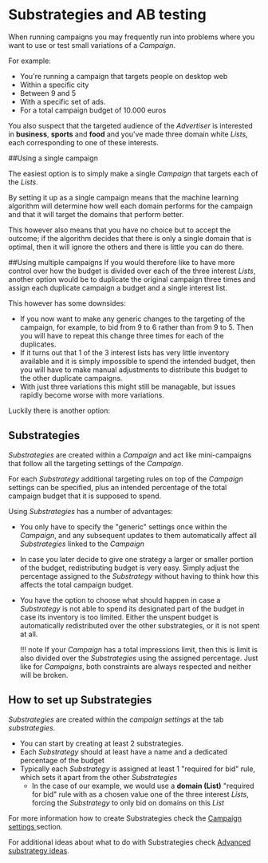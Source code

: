 # Substrategies and AB testing

When running campaigns you may frequently run into problems where you want to use or test small variations of a _Campaign_.

For example:

* You're running a campaign that targets people on desktop web
* Within a specific city
* Between 9 and 5 
* With a specific set of ads.
* For a total campaign budget of 10.000 euros

You also suspect that the targeted audience of the _Advertiser_ is interested in **business**, **sports** and **food** and you've made three domain white _Lists_, each corresponding to one of these interests.

##Using a single campaign

The easiest option is to simply make a single _Campaign_ that targets each of the _Lists_. 

By setting it up as a single campaign means that the machine learning algorithm will determine how well each domain performs for the campaign and that it will target the domains that perform better.

This however also means that you have no choice but to accept the outcome; if the algorithm decides that there is only a single domain that is optimal, then it will ignore the others and there is little you can do there.

##Using multiple campaigns
If you would therefore like to have more control over how the budget is divided over each of the three interest _Lists_, another option would be to duplicate the original campaign three times and assign each duplicate campaign a budget and a single interest list.

This however has some downsides:

* If you now want to make any generic changes to the targeting of the campaign, for example, to bid from 9 to 6 rather than from 9 to 5. Then you will have to repeat this change three times for each of the duplicates.
* If it turns out that 1 of the 3 interest lists has very little inventory available and it is simply impossible to spend the intended budget, then you will have to make manual adjustments to distribute this budget to the other duplicate campaigns.
* With just three variations this might still be managable, but issues rapidly become worse with more variations.

Luckily there is another option:

## Substrategies
_Substrategies_ are created within a _Campaign_ and act like mini-campaigns that follow all the targeting settings of the _Campaign_. 

For each _Substrategy_ additional targeting rules on top of the _Campaign_ settings can be specified, plus an intended percentage of the total campaign budget that it is supposed to spend.

Using *Substrategies* has a number of advantages:

* You only have to specify the "generic" settings once within the _Campaign_, and any subsequent updates to them automatically affect all *Substrategies* linked to the *Campaign*
* In case you later decide to give one strategy a larger or smaller portion of the budget, redistributing budget is very easy. Simply adjust the percentage assigned to the _Substrategy_ without having to think how this affects the total campaign budget.
* You have the option to choose what should happen in case a _Substrategy_ is not able to spend its designated part of the budget in case its inventory is too limited. Either the unspent budget is automatically redistributed over the other substrategies, or it is not spent at all.

    !!! note
        If your _Campaign_ has a total impressions limit, then this is limit is also divided over the _Substrategies_ using the assigned percentage. Just like for _Campaigns_, both constraints are always respected and neither will be broken.


## How to set up Substrategies
_Substrategies_ are created within the _campaign settings_ at the tab _substrategies_. 

* You can start by creating at least 2 substrategies.
* Each _Substrategy_ should at least have a name and a dedicated percentage of the budget 
* Typically each _Substrategy_ is assigned at least 1 "required for bid" rule, which sets it apart from the other _Substrategies_
    * In the case of our example, we would use a **domain (List)** "required for bid" rule with as a chosen value one of the three interest _Lists_, forcing the _Substrategy_ to only bid on domains on this _List_

For more information how to create Substrategies check the [Campaign settings ][settings-substrategies] section.

For additional ideas about what to do with Substrategies check [Advanced substrategy ideas][ideas-substrategies].

[settings-substrategies]: /kb/campaign-settings/substrategies/
[ideas-substrategies]: /kb/getting-ahead/advanced-substrategies/



